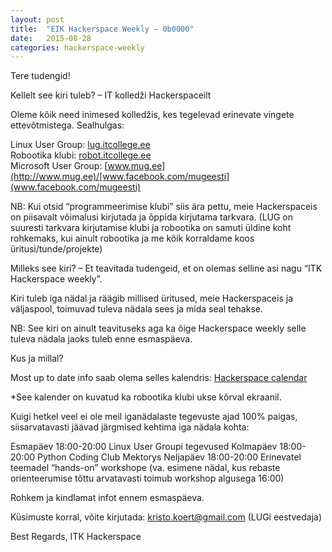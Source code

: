```yaml
---
layout: post
title:  "EIK Hackerspace Weekly – 0b0000"
date:   2015-08-28
categories: hackerspace-weekly
---
```


Tere tudengid!

Kellelt see kiri tuleb? – IT kolledži Hackerspaceilt

Oleme kõik need inimesed kolledžis, kes tegelevad erinevate vingete ettevõtmistega. Sealhulgas:

Linux User Group: [lug.itcollege.ee](http://lug.itcollege.ee/)<br>
Robootika klubi: [robot.itcollege.ee](http://robot.itcollege.ee/)<br>
Microsoft User Group: [www.mug.ee](http://www.mug.ee)/[www.facebook.com/mugeesti](www.facebook.com/mugeesti)

NB: Kui otsid “programmeerimise klubi” siis ära pettu, meie Hackerspaceis on piisavalt võimalusi kirjutada ja õppida kirjutama tarkvara. (LUG on suuresti tarkvara kirjutamise klubi ja robootika on samuti üldine koht rohkemaks, kui ainult robootika ja me kõik korraldame koos üritusi/tunde/projekte)

Milleks see kiri? – Et teavitada tudengeid, et on olemas selline asi nagu “ITK Hackerspace weekly”.

Kiri tuleb iga nädal ja räägib millised üritused, meie Hackerspaceis ja väljaspool, toimuvad tuleva nädala sees ja mida seal tehakse.

NB: See kiri on ainult teavituseks aga ka õige Hackerspace weekly selle tuleva nädala jaoks tuleb enne esmaspäeva.

Kus ja millal?

Most up to date info saab olema selles kalendris: [Hackerspace calendar](https://www.google.com/calendar/embed?src=c28hbeqbtg3ri59eebm6fp3bto%40group.calendar.google.com&ctz=Europe/Tallinn)

*See kalender on kuvatud ka robootika klubi ukse kõrval ekraanil.

Kuigi hetkel veel ei ole meil iganädalaste tegevuste ajad 100% paigas, siisarvatavasti jäävad järgmised kehtima iga nädala kohta:

Esmapäev 18:00-20:00 Linux User Groupi tegevused
Kolmapäev 18:00-20:00 Python Coding Club Mektorys
Neljapäev 18:00-20:00 Erinevatel teemadel “hands-on” workshope (va. esimene nädal, kus rebaste orienteerumise tõttu arvatavasti toimub workshop algusega 16:00)

Rohkem ja kindlamat infot ennem esmaspäeva.

Küsimuste korral, võite kirjutada: kristo.koert@gmail.com (LUGi eestvedaja)

Best Regards,
ITK Hackerspace
